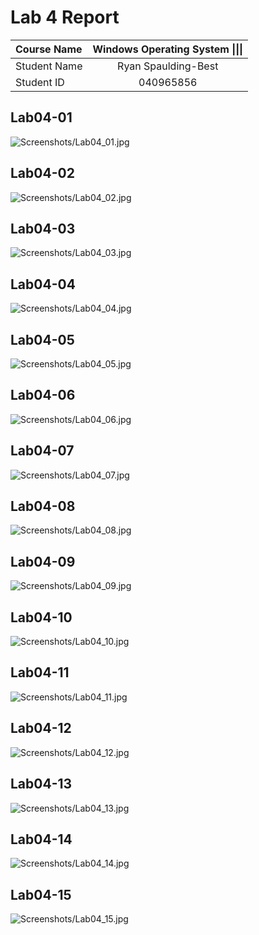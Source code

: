 # Lab 4 Report

| **Course Name**  | **Windows Operating System \|\|\|**|
|:-------------| :-----------------------------:|
|Student Name  | Ryan Spaulding-Best            |
|Student ID    | 040965856                      |

## Lab04-01

![Screenshots/Lab04_01.jpg](Screenshots/Lab04_01.jpg)

## Lab04-02

![Screenshots/Lab04_02.jpg](Screenshots/Lab04_02.jpg)

## Lab04-03

![Screenshots/Lab04_03.jpg](Screenshots/Lab04_03.jpg)

## Lab04-04

![Screenshots/Lab04_04.jpg](Screenshots/Lab04_04.jpg)

## Lab04-05

![Screenshots/Lab04_05.jpg](Screenshots/Lab04_05.jpg)

## Lab04-06

![Screenshots/Lab04_06.jpg](Screenshots/Lab04_06.jpg)

## Lab04-07

![Screenshots/Lab04_07.jpg](Screenshots/Lab04_07.jpg)

## Lab04-08

![Screenshots/Lab04_08.jpg](Screenshots/Lab04_08.jpg)

## Lab04-09

![Screenshots/Lab04_09.jpg](Screenshots/Lab04_09.jpg)

## Lab04-10

![Screenshots/Lab04_10.jpg](Screenshots/Lab04_10.jpg)

## Lab04-11

![Screenshots/Lab04_11.jpg](Screenshots/Lab04_11.jpg)

## Lab04-12

![Screenshots/Lab04_12.jpg](Screenshots/Lab04_12.jpg)

## Lab04-13

![Screenshots/Lab04_13.jpg](Screenshots/Lab04_13.jpg)

## Lab04-14

![Screenshots/Lab04_14.jpg](Screenshots/Lab04_14.jpg)

## Lab04-15

![Screenshots/Lab04_15.jpg](Screenshots/Lab04_15.jpg)
